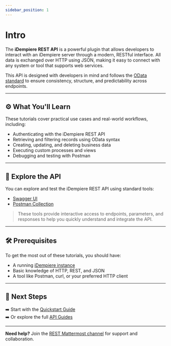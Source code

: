 ```yaml
---
sidebar_position: 1
---
```


# Intro

The **iDempiere REST API** is a powerful plugin that allows developers to interact with an iDempiere server through a modern, RESTful interface. All data is exchanged over HTTP using JSON, making it easy to connect with any system or tool that supports web services.

This API is designed with developers in mind and follows the [OData standard](https://www.odata.org/) to ensure consistency, structure, and predictability across endpoints.

---

## ⚙️ What You'll Learn

These tutorials cover practical use cases and real-world workflows, including:

- Authenticating with the iDempiere REST API
- Retrieving and filtering records using OData syntax
- Creating, updating, and deleting business data
- Executing custom processes and views
- Debugging and testing with Postman

---

## 🔗 Explore the API

You can explore and test the iDempiere REST API using standard tools:

- [Swagger UI](https://hengsin.github.io/idempiere-rest-swagger-ui)
- [Postman Collection](https://github.com/bxservice/idempiere-rest/tree/master/com.trekglobal.idempiere.rest.api/postman)

> These tools provide interactive access to endpoints, parameters, and responses to help you quickly understand and integrate the API.


---

## 🛠️ Prerequisites

To get the most out of these tutorials, you should have:

- A running [iDempiere instance](https://github.com/idempiere/idempiere)
- Basic knowledge of HTTP, REST, and JSON
- A tool like Postman, curl, or your preferred HTTP client

---

## 🧭 Next Steps

➡️ Start with the [Quickstart Guide](./quickstart)  
➡️ Or explore the full [API Guides](./category/api-guides/)

---

**Need help?** Join the [REST Mattermost channel](https://mattermost.idempiere.org/idempiere/channels/rest) for support and collaboration.

